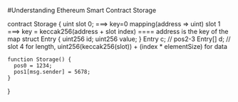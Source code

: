 #Understanding Ethereum Smart Contract Storage

  contract Storage {
    uint slot 0;  ===> key=0
    mapping(address => uint) slot 1 ===> key = keccak256(address + slot index) ==== address is the key of the map
    struct Entry {
      uint256 id;
      uint256 value;
    }
    Entry c;  // pos2-3
    Entry[] d; // slot 4 for length, uint256(keccak256(slot)) + (index * elementSize) for data

    function Storage() {
      pos0 = 1234;
      pos1[msg.sender] = 5678;
    }
  }
